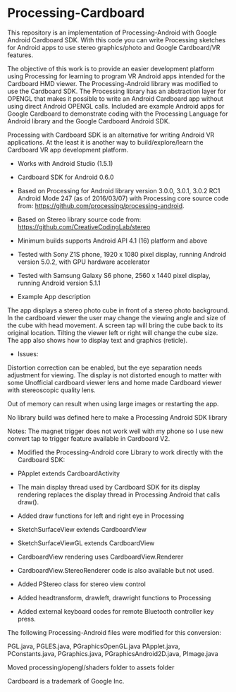 # Processing-Cardboard
This repository is an implementation of Processing-Android with Google Android Cardboard SDK.
With this code you can write Processing sketches for Android apps to use stereo graphics/photo and Google Cardboard/VR features.

 The objective of this work is to provide an easier 
 development platform using Processing for learning to program VR Android apps intended for the Cardboard HMD viewer.
 The  Processing-Android library was modified to use the Cardboard SDK.
 The Processing library has an abstraction layer for OPENGL that makes it possible
 to write an Android Cardboard app without using direct Android OPENGL calls. Included are example Android apps for Google Cardboard   to demonstrate coding with the Processing Language for Android library and
 the Google Cardboard Android SDK. 
 
 Processing with Cardboard SDK is an alternative for writing Android VR applications. At the least it is
 another way to build/explore/learn the Cardboard VR app development platform.
 
 * Works with Android Studio (1.5.1)
 * Cardboard SDK for Android 0.6.0
 * Based on Processing for Android library version 3.0.0, 3.0.1, 3.0.2 RC1 Android Mode 247 (as of 2016/03/07)
   with Processing core source code from: https://github.com/processing/processing-android.
 * Based on Stereo library source code from: https://github.com/CreativeCodingLab/stereo
 
 * Minimum builds supports Android API 4.1 (16) platform and above
 * Tested with Sony Z1S phone, 1920 x 1080 pixel display, running Android version 5.0.2, with GPU hardware accelerator
 * Tested with Samsung Galaxy S6 phone, 2560 x 1440 pixel display, running Android version 5.1.1
 
 * Example App description
 
The app displays a stereo photo cube in front of a stereo photo background. In the cardboard viewer the user may change the viewing angle and size of the cube with head movement. A screen tap will bring the cube back to its original location. Tilting the viewer left or right will change the cube size. The app also shows how to display text and graphics (reticle).
 
 * Issues:
 
Distortion correction can be enabled, but the eye separation needs adjustment for viewing.
 The display is not distorted enough to matter with some Unofficial cardboard viewer lens and
 home made Cardboard viewer with stereoscopic quality lens.
 
 Out of memory can result when using large images or restarting the app.
 
 No library build was defined here to make a Processing Android SDK library 
 
 Notes:
 The magnet trigger does not work well with my phone so I use new convert tap to trigger feature
 available in Cardboard V2.

 * Modified the Processing-Android core Library to work directly with the Cardboard SDK:

 * PApplet extends CardboardActivity
 
 * The main display thread used by Cardboard SDK for its display rendering replaces the display thread in Processing Android that calls draw().

 * Added draw functions for left and right eye in Processing

 * SketchSurfaceView extends CardboardView

 * SketchSurfaceViewGL extends CardboardView

 * CardboardView rendering uses CardboardView.Renderer

 * CardboardView.StereoRenderer code is also available but not used.

 * Added PStereo class for stereo view control
  
 * Added headtransform, drawleft, drawright functions to Processing
  
 * Added external keyboard codes for remote Bluetooth controller key press.
 

 The following Processing-Android files were modified for this conversion:
 
   PGL.java,  PGLES.java,  PGraphicsOpenGL.java
   PApplet.java,  PConstants.java,  PGraphics.java,  PGraphicsAndroid2D.java,  PImage.java
 
 Moved processing/opengl/shaders folder to assets folder
 
 Cardboard is a trademark of Google Inc.
